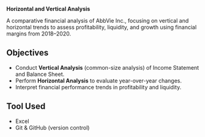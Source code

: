 **Horizontal and Vertical Analysis**

A comparative financial analysis of AbbVie Inc., focusing on vertical and horizontal trends to assess profitability, liquidity, and growth using financial margins from 2018–2020.

## Objectives
- Conduct **Vertical Analysis** (common-size analysis) of Income Statement and Balance Sheet.
- Perform **Horizontal Analysis** to evaluate year-over-year changes.
- Interpret financial performance trends in profitability and liquidity.

## Tool Used
- Excel
- Git & GitHub (version control)


